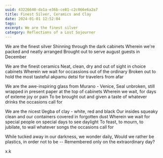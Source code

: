 ```yaml
---
uuid: 43226648-da1a-e36b-ce81-c2c066e6a2a7
title: Finest Silver, Ceramics and Clay
date: 2024-01-01 12:52:04
tags:
excerpt: We are the finest silver
category: Reflections of a Lost Sojourner
---
```


We are the finest silver
Shinning through the dark cabinets
Wherein we're packed and neatly arranged
Brought out to serve august guests in December

We are the finest ceramics
Neat, clean, dry and out of sight in choice cabinets
Wherein we wait for occassions out of the ordinary
Broken out to hold the most tasteful akpamu detsi for travelers from afar

We are the awe-inspiring glass from Murano - Venice,
Seal unbroken, still wrapped in present paper at the top of cabinets 
Wherein we wait, for days of exteme joy or pain
To be brought out and given a taste of whatever drinks the occasions call for

We are the nicest Ʋegba of clay - white, red and black
Our insides squeaky clean and our containers covered in forgotten dust
Wherein we wait for special people on special days to see daylight
To feast, to mourn, to jubilate, to wail whatever songs the occasions call for

While tucked away in our darkness, we wonder daily,
Would we rather be plastics, in order not to be -- 
Remembered only on the extraordinary day?

x.k
